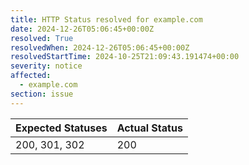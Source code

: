 ```yaml
---
title: HTTP Status resolved for example.com
date: 2024-12-26T05:06:45+00:00Z
resolved: True
resolvedWhen: 2024-12-26T05:06:45+00:00Z
resolvedStartTime: 2024-10-25T21:09:43.191474+00:00
severity: notice
affected:
  - example.com
section: issue
---
```


| Expected Statuses | Actual Status  |
|-------------------|----------------|
| 200, 301, 302 | 200 |
